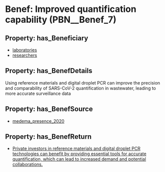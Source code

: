 # Benef: __Improved quantification capability__ (PBN__Benef_7)

## Property: has_Beneficiary

* [laboratories](../Stakeholder/PBN__Stakeholder_5)
* [researchers](../Stakeholder/PBN__Stakeholder_2)

## Property: has_BenefDetails

Using reference materials and digital droplet PCR can improve the precision and comparability of SARS-CoV-2 quantification in wastewater, leading to more accurate surveillance data

## Property: has_BenefSource

* [medema_presence_2020](../Article/PBN__Article_1)

## Property: has_BenefReturn

* [Private investors in reference materials and digital droplet PCR technologies can benefit by providing essential tools for accurate quantification, which can lead to increased demand and potential collaborations.](../BenefReturn/PBN__BenefReturn_7)

